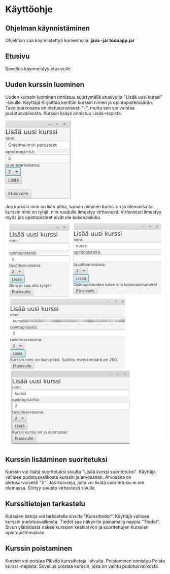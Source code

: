 # Käyttöohje

## Ohjelman käynnistäminen
Ohjelman saa käynnistettyä komennolla: **java -jar todoapp.jar**

## Etusivu
Sovellus käynnoistyy etusivulle

## Uuden kurssin luominen

Uuden kurssin luominen onnistuu suurtymällä etusivulta "Lisää uusi kurssi" -sivulle. Käyttäjä Kirjoittaa kenttiin kurssin nimen ja opintopistemäärän. Tavoitearvosana on oletusarvoisesti "-", mutta sen voi vaihtaa pudotusvalikosta.
Kurssin lisäys onnistuu Lisää-napista.

![alt text](https://github.com/ellikarvonen/otm-harjoitustyo/blob/master/harjoitustyo/dokumentaatio/lisaa_uusi_kurssi.png)

 Jos kurssin nimi on liian pitkä, saman niminen kurssi on jo olemassa tai kurssin nimi on tyhjä, niin ruudulle ilmestyy virheviesti. Virheviesti ilmestyy myös jos opintopisteet eivät ole kokonaisluku.
![alt text](https://github.com/ellikarvonen/otm-harjoitustyo/blob/master/harjoitustyo/dokumentaatio/virheviesti_uusi_kurssi.png)

## Kurssin lisääminen suoritetuksi 

Kurssin voi lisätä suoritetuksi sivulta "Lisää kurssi suoritetuksi". Käyttäjä valitsee pudotusvalikosta kurssin ja arvosanan. Arvosana on oletusarvoisesti "0". Jos kursseja, joita voi lisätä suoritetuksi ei ole olemassa. Siirtyy sivusto virheviesti sivulle.

## Kurssitietojen tarkastelu

Kurssien tietoja voi tarkastella sivulta "Kurssitiedot". Käyttäjä valitsee kurssin pudotusvalikosta. Tiedot saa näkyville painamalla nappia "Tiedot". Sivun ylälaidasta näkee kurssien keskiarvon ja suoritettujen kurssien opintopistemäärän.

## Kurssin poistaminen

Kurssin voi poistaa Päivitä kurssitietoja -sivulta. Poistaminen onnistuu Poista kurssi -napista. Sovellus poistaa kurssin, joka on valittu pudotusvalikosta.
